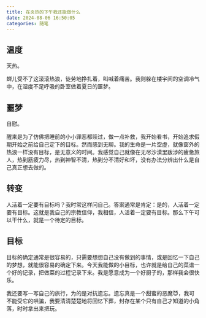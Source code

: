 ```yaml
---
title: 在炎热的下午我还能做什么
date: 2024-08-06 16:50:05
categories: 随笔
---
```


## 温度

天热。

蝉儿受不了这滚滚热浪，徒劳地挣扎着，叫喊着痛苦。我则躲在楼宇间的空调冷气中，在湿度不足呼吸的卧室做着夏日的噩梦。

## 噩梦

自慰。

醒来是为了仿佛把睡前的小小罪恶都赎过，做一点补救，我开始看书，开始追求假期开始之前给自己定下的目标。然而感到无聊。我的生命是一片空虚，就像窗外的热浪一样没有目标，是无意义的时间。我感觉自己就像在无尽沙漠里跋涉的疲惫旅人，热到筋疲力尽，热到神智不清，热到分不清好和坏，没有办法分辨出什么是自己真正想去做的。

## 转变

人活着一定要有目标吗？我时常这样问自己。答案通常是肯定：是的，人活着一定要有目标。这就是我自己的宗教信仰，我相信，人活着一定要有目标。那么下午可以干什么，就是一个待定的目标。

## 目标

目标的确定通常是很容易的，只需要想想自己没有做到的事情，或是回忆一下自己的梦想，就能很容易的确定下来。今天我能做的小目标，也许就是给自己的菜谱一个好的记录，把做菜的过程记录下来。我是愿意成为一个好厨子的，那样我会很快乐。

我还要写一写自己的旅行，为的是对抗遗忘。遗忘真是一个甜蜜的恶魔😈，我可不能受它的哄骗，我要清清楚楚地将回忆下葬，封存在某个只有自己才知道的小角落，时时拿出来把玩。
